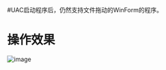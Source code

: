 
#UAC启动程序后，仍然支持文件拖动的WinForm的程序。
# 操作效果
![image](https://github.com/zhaobangyu/C-SHAP/blob/WinForm/FileDragDrop/FileDragDrop.gif)
